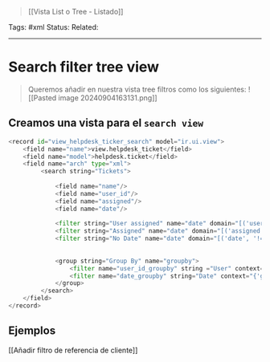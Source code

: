> [[Vista List o Tree - Listado]]

Tags: #xml 
Status: 
Related: 

___

# Search filter tree view
> Queremos añadir en nuestra vista tree filtros como los siguientes:
![[Pasted image 20240904163131.png]]

## Creamos una vista para el `search view`
```python
<record id="view_helpdesk_ticker_search" model="ir.ui.view">  
    <field name="name">view.helpdesk_ticket</field>  
    <field name="model">helpdesk.ticket</field>  
    <field name="arch" type="xml">  
         <search string="Tickets">  
  
             <field name="name"/>  
             <field name="user_id"/>  
             <field name="assigned"/>  
             <field name="date"/>  
  
             <filter string="User assigned" name="date" domain="[('user_id', '!=', False)]"/>  
             <filter string="Assigned" name="date" domain="[('assigned', '=', True)]"/>  
             <filter string="No Date" name="date" domain="[('date', '!=', False)]"/>  
  
  
             <group string="Group By" name="groupby">  
                 <filter name="user_id_groupby" string ="User" context="{'group_by': 'user_id'}"/>  
                 <filter name="date_groupby" string="Date" context="{'group_by': 'date'}"/>  
             </group>  
         </search>  
    </field>  
</record>
```


## Ejemplos

[[Añadir filtro de referencia de cliente]]